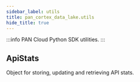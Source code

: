 ```yaml
---
sidebar_label: utils
title: pan_cortex_data_lake.utils
hide_title: true
---
```

:::info
PAN Cloud Python SDK utilities.
:::

## ApiStats

Object for storing, updating and retrieving API stats.

